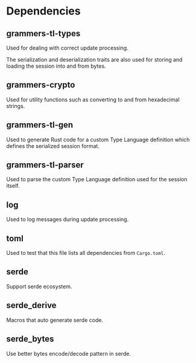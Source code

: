 # Dependencies

## grammers-tl-types

Used for dealing with correct update processing.

The serialization and deserialization traits are also used for storing and loading the session
into and from bytes.

## grammers-crypto

Used for utility functions such as converting to and from hexadecimal strings.

## grammers-tl-gen

Used to generate Rust code for a custom Type Language definition which defines the serialized
session format.

## grammers-tl-parser

Used to parse the custom Type Language definition used for the session itself.

## log

Used to log messages during update processing.

## toml

Used to test that this file lists all dependencies from `Cargo.toml`.

## serde

Support serde ecosystem.

## serde_derive

Macros that auto generate serde code.

## serde_bytes

Use better bytes encode/decode pattern in serde.
